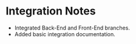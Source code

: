 # Integration Notes
- Integrated Back-End and Front-End branches.
- Added basic integration documentation.
